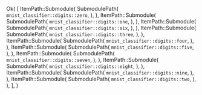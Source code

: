 Ok(
    [
        ItemPath::Submodule(
            SubmodulePath(
                `mnist_classifier::digits::zero`,
            ),
        ),
        ItemPath::Submodule(
            SubmodulePath(
                `mnist_classifier::digits::one`,
            ),
        ),
        ItemPath::Submodule(
            SubmodulePath(
                `mnist_classifier::digits::six`,
            ),
        ),
        ItemPath::Submodule(
            SubmodulePath(
                `mnist_classifier::digits::three`,
            ),
        ),
        ItemPath::Submodule(
            SubmodulePath(
                `mnist_classifier::digits::four`,
            ),
        ),
        ItemPath::Submodule(
            SubmodulePath(
                `mnist_classifier::digits::five`,
            ),
        ),
        ItemPath::Submodule(
            SubmodulePath(
                `mnist_classifier::digits::seven`,
            ),
        ),
        ItemPath::Submodule(
            SubmodulePath(
                `mnist_classifier::digits::eight`,
            ),
        ),
        ItemPath::Submodule(
            SubmodulePath(
                `mnist_classifier::digits::nine`,
            ),
        ),
        ItemPath::Submodule(
            SubmodulePath(
                `mnist_classifier::digits::two`,
            ),
        ),
    ],
)